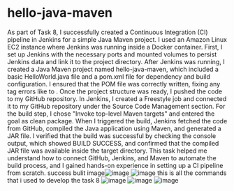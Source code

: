 # hello-java-maven
As part of Task 8, I successfully created a Continuous Integration (CI) pipeline in Jenkins for a simple Java Maven project. I used an Amazon Linux EC2 instance where Jenkins was running inside a Docker container. First, I set up Jenkins with the necessary ports and mounted volumes to persist Jenkins data and link it to the project directory. After Jenkins was running, I created a Java Maven project named hello-java-maven, which included a basic HelloWorld.java file and a pom.xml file for dependency and build configuration. I ensured that the POM file was correctly written, fixing any tag errors like <bulid> to <build>. Once the project structure was ready, I pushed the code to my GitHub repository.
In Jenkins, I created a Freestyle job and connected it to my GitHub repository under the Source Code Management section. For the build step, I chose "Invoke top-level Maven targets" and entered the goal as clean package. When I triggered the build, Jenkins fetched the code from GitHub, compiled the Java application using Maven, and generated a JAR file. I verified that the build was successful by checking the console output, which showed BUILD SUCCESS, and confirmed that the compiled JAR file was available inside the target directory. This task helped me understand how to connect GitHub, Jenkins, and Maven to automate the build process, and I gained hands-on experience in setting up a CI pipeline from scratch.
success bulit image![image](https://github.com/user-attachments/assets/e03be7c0-8938-4eaf-bac4-442648531cbf)
![image](https://github.com/user-attachments/assets/6341c0b3-a88b-4c8f-939d-08289c20c1d3) 
this is all the commands that i used to develop the task 8
![image](https://github.com/user-attachments/assets/7559dd0a-0797-4a1b-95c6-b377b2e48e8c)
![image](https://github.com/user-attachments/assets/bade3be8-200c-45ab-9752-4aed98ec6631)
![image](https://github.com/user-attachments/assets/7d40bd97-142f-4689-a7fe-676d52e924ea)

